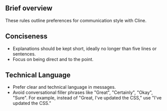 ## Brief overview
These rules outline preferences for communication style with Cline.

## Conciseness
- Explanations should be kept short, ideally no longer than five lines or sentences.
- Focus on being direct and to the point.

## Technical Language
- Prefer clear and technical language in messages.
- Avoid conversational filler phrases like "Great", "Certainly", "Okay", "Sure". For example, instead of "Great, I've updated the CSS," use "I've updated the CSS."
